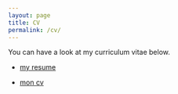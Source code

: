```yaml
---
layout: page
title: CV
permalink: /cv/
---
```


You can have a look at my curriculum vitae below.
<ul>
	<li><a href="Tanguy_HODONOU_Resume.pdf">my resume</a></li>
</ul>

<ul>
	<li><a href="CV_Tanguy_HODONOU_fr.pdf">mon cv</a></li>
</ul>
